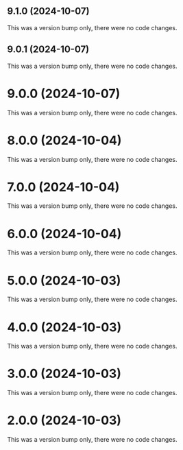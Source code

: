 ## 9.1.0 (2024-10-07)

This was a version bump only, there were no code changes.

## 9.0.1 (2024-10-07)

This was a version bump only, there were no code changes.

# 9.0.0 (2024-10-07)

This was a version bump only, there were no code changes.

# 8.0.0 (2024-10-04)

This was a version bump only, there were no code changes.

# 7.0.0 (2024-10-04)

This was a version bump only, there were no code changes.

# 6.0.0 (2024-10-04)

This was a version bump only, there were no code changes.

# 5.0.0 (2024-10-03)

This was a version bump only, there were no code changes.

# 4.0.0 (2024-10-03)

This was a version bump only, there were no code changes.

# 3.0.0 (2024-10-03)

This was a version bump only, there were no code changes.

# 2.0.0 (2024-10-03)

This was a version bump only, there were no code changes.